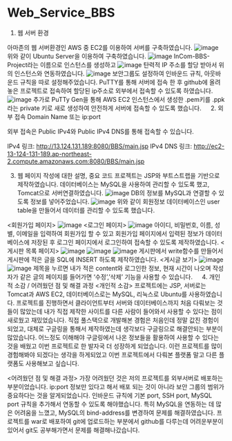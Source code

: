 # Web_Service_BBS
1. 웹 서버 환경

아마존의 웹 서버환경인 AWS 중 EC2를 이용하여 서버를 구축하였습니다.
![image](https://github.com/jeonwonjun/Web_Service_BBS/assets/84172525/ff84959d-3cb6-44d9-b6b9-f55d2dbe91d6)
위와 같이 Ubuntu Server을 이용하여 구축하였습니다.
![image](https://github.com/jeonwonjun/Web_Service_BBS/assets/84172525/bd5e815d-024b-499e-9709-79ecf2cac37d)
InCom-BBS-Project라는 이름으로 인스턴스를 생성하고
![image](https://github.com/jeonwonjun/Web_Service_BBS/assets/84172525/a48c6279-f37b-41fc-80b4-7f4630d1ba3c)
탄력적 IP 주소를 할당 받아서 위의 인스턴스와 연동하였습니다.
![image](https://github.com/jeonwonjun/Web_Service_BBS/assets/84172525/bffce772-0bc7-4598-88fb-ddc1cfc840ac)
보안그룹도 설정하여 인바운드 규칙, 아웃바운드 규칙을 따로 설정해주었습니다.
PuTTY를 통해 서버에 접속 한 후 github에 올려놓은 프로젝트로 접속하여 할당된 ip주소로 외부에서 접속할 수 있도록 하였습니다.
![image](https://github.com/jeonwonjun/Web_Service_BBS/assets/84172525/84b59951-541d-4d95-8b99-ceb620512b8e)
추가로 PuTTy Gen을 통해 AWS EC2 인스턴스에서 생성한 .pem키를 .ppk라는 private 키로 새로 생성하여 안전하게 서버에 접속할 수 있도록 했습니다.
 
2. 외부 접속 Domain Name 또는 ip:port

외부 접속은 Public IPv4와 Public IPv4 DNS를 통해 접속할 수 있습니다.

IPv4 링크: http://13.124.131.189:8080/BBS/main.jsp
IPv4 DNS 링크: http://ec2-13-124-131-189.ap-northeast-2.compute.amazonaws.com:8080/BBS/main.jsp

3. 웹 페이지 작성에 대한 설명, 중요 코드
프로젝트는 JSP와 부트스트랩을 기반으로 제작하였습니다. 데이터베이스는 MySQL을 사용하여 관리할 수 있도록 했고, Tomcat으로 서버연결하였습니다.
![image](https://github.com/jeonwonjun/Web_Service_BBS/assets/84172525/ad4e1085-a23a-4ede-a3b1-05be460b289f)
DB의 정보를 MySQL과 연결할 수 있도록 정보를 넣어주었습니다.
![image](https://github.com/jeonwonjun/Web_Service_BBS/assets/84172525/ce32ea64-8614-403c-839e-beb941339b35)
위와 같이 회원정보 데이터베이스인 user table을 만들어서 데이터를 관리할 수 있도록 했습니다.



<회원가입 페이지>
![image](https://github.com/jeonwonjun/Web_Service_BBS/assets/84172525/b741cf1a-2255-4dde-99cf-e95fee174f5a)
<로그인 페이지>
![image](https://github.com/jeonwonjun/Web_Service_BBS/assets/84172525/a55b3868-301f-4c93-9867-b410fb2b10b8)
아이디, 비밀번호, 이름, 성별, 이메일을 입력하여 회원가입 할 수 있고 회원가입 페이지에서 입력된 정보가 데이터베이스에 저장된 후 로그인 페이지에서 로그인하여 접속할 수 있도록 제작하였습니다.
<게시판 목록 페이지>
![image](https://github.com/jeonwonjun/Web_Service_BBS/assets/84172525/62e971b1-c119-41bc-82be-5d489195cab5)
![image](https://github.com/jeonwonjun/Web_Service_BBS/assets/84172525/4ca04fb7-d84d-4ba3-8c9b-4b33c6b0dde0)
![image](https://github.com/jeonwonjun/Web_Service_BBS/assets/84172525/6cabc102-d433-4c46-97eb-b45995f2eb11)
게시판에서 write함수를 만들어서 게시판에 적은 글을 SQL에 INSERT 하도록 제작하였습니다.
<게시글 보기>
![image](https://github.com/jeonwonjun/Web_Service_BBS/assets/84172525/f7c6b705-b983-4e05-9920-1e709a76023e)
![image](https://github.com/jeonwonjun/Web_Service_BBS/assets/84172525/9f7c6f02-8890-48ce-a581-b56643a68e8d)
제목을 누르면 내가 적은 content와 로그인한 정보, 현재 시간이 나오며 작성자가 같은 글의 페이지를 들어가면 ‘수정’,’삭제’ 기능을 사용할 수 있습니다.
 
4. 개인적 소감 / 어려웠던 점 및 해결 과정
<개인적 소감>
프로젝트에는 JSP, 서버로는 Tomcat과 AWS EC2, 데이터베이스로는 MySQL, 리눅스로 Ubuntu를 사용하였습니다. 프로젝트를 진행하면서 클라이언트부터 서버와 데이터베이스까지 처음 다뤄보는 것들이 많았는데 내가 직접 제작한 사이트를 다른 사람이 들어와서 사용할 수 있다는 점이 새로웠고 재밌었습니다. 직접 풀스택으로 개발해본 경험은 처음인데 정말 값진 경험이 되었고, 대체로 구글링을 통해서 제작하였는데 생각보다 구글링으로 해결안되는 부분이 많았습니다. 어느정도 이해해야 구글링에서 나온 정보들을 활용하여 사용할 수 있다는 것을 배웠고 이번 프로젝트로 한 발자국 더 성장하게 되었습니다. 이런 프로젝트를 많이 경험해봐야 되겠다는 생각을 하게되었고 이번 프로젝트에서 다뤄본 플랫폼 말고 다른 플랫폼도 사용해보고 싶습니다.

<어려웠던 점 및 해결 과정>
가장 어려웠던 것은 저의 프로젝트를 외부서버로 배포하는 부분이었습니다. ip:port 정보만 있다고 해서 배포 되는 것이 아니라 보안 그룹의 범위가 중요하다는 것을 알게되었습니다. 인바운드 규칙에 기본 port, SSH port, MySQL port 규칙을 추가해서 연동할 수 있도록 해야했습니다. 특히 MySQL을 연동하는 데 많은 어려움을 느꼈고, MySQL의 bind-address를 변경하여 문제를 해결하였습니다. 프로젝트를 war로 배포하여 git에 업로드하는 부분에서 github를 다루는데 어려운부분이 있어서 git도 공부해가면서 문제를 해결해나갔습니다.
